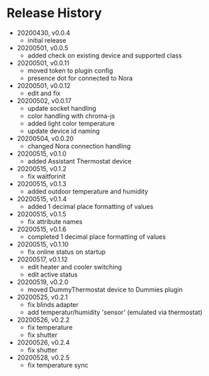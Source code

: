 # Release History

* 20200430, v0.0.4
	* initial release
* 20200501, v0.0.5
	* added check on existing device and supported class
* 20200501, v0.0.11
	* moved token to plugin config
	* presence dot for connected to Nora
* 20200501, v0.0.12
	* edit and fix
* 20200502, v0.0.17
	* update socket handling
	* color handling with chroma-js
	* added light color temperature
	* update device id naming
* 20200504, v0.0.20
	* changed Nora connection handling
* 20200515, v0.1.0
	* added Assistant Thermostat device
* 20200515, v0.1.2
	* fix waitforinit
* 20200515, v0.1.3
	* added outdoor temperature and humidity
* 20200515, v0.1.4
	* added 1 decimal place formatting of values
* 20200515, v0.1.5
	* fix attribute names
* 20200515, v0.1.6
	* completed 1 decimal place formatting of values
* 20200515, v0.1.10
	* fix online status on startup
* 20200517, v0.1.12
	* edit heater and cooler switching
	* edit active status
* 20200519, v0.2.0
	* moved DummyThermostat device to Dummies plugin
* 20200525, v0.2.1
	* fix blinds adapter
	* add temperatur/humidity 'sensor' (emulated via thermostat)
* 20200526, v0.2.2
	* fix temperature
	* fix shutter
* 20200526, v0.2.4
	* fix shutter
* 20200528, v0.2.5
	* fix temperature sync
